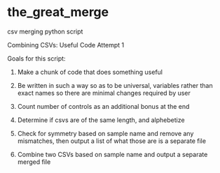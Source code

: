 # the_great_merge
csv merging python script

Combining CSVs: Useful Code Attempt 1

Goals for this script:

1. Make a chunk of code that does something useful

2. Be written in such a way so as to be universal, variables rather than exact names so there are minimal changes required by user

3. Count number of controls as an additional bonus at the end

4. Determine if csvs are of the same length, and alphebetize

5. Check for symmetry based on sample name and remove any mismatches, then output a list of what those are is a separate file

6. Combine two CSVs based on sample name and output a separate merged file
